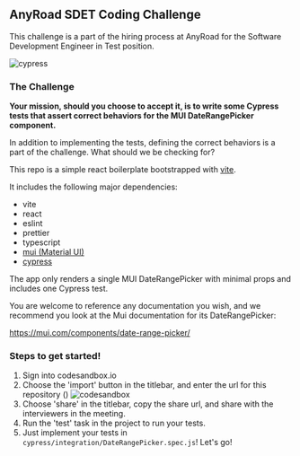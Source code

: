 ## AnyRoad SDET Coding Challenge

This challenge is a part of the hiring process at AnyRoad for the Software Development Engineer in Test position.

![cypress](https://i.imgur.com/1oavJOB.png)

### The Challenge

**Your mission, should you choose to accept it, is to write some Cypress tests that assert correct behaviors for the MUI DateRangePicker component.**

In addition to implementing the tests, defining the correct behaviors is a part of the challenge. What should we be checking for?

This repo is a simple react boilerplate bootstrapped with [vite](https://vitejs.dev/).

It includes the following major dependencies:

- vite
- react
- eslint
- prettier
- typescript
- [mui (Material UI)](https://mui.com/components)
- [cypress](https://docs.cypress.io/api/commands/and#Syntax)

The app only renders a single MUI DateRangePicker with minimal props and includes one Cypress test.

You are welcome to reference any documentation you wish, and we recommend you look at the Mui documentation for its DateRangePicker:

https://mui.com/components/date-range-picker/

### Steps to get started!

1. Sign into codesandbox.io
1. Choose the 'import' button in the titlebar, and enter the url for this repository ()
   ![codesandbox](https://i.imgur.com/dgksmOM.png)
1. Choose 'share' in the titlebar, copy the share url, and share with the interviewers in the meeting.
1. Run the 'test' task in the project to run your tests.
1. Just implement your tests in `cypress/integration/DateRangePicker.spec.js`! Let's go!
